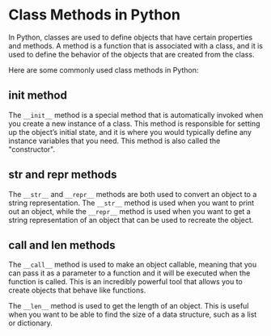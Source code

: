 # Class Methods in Python

In Python, classes are used to define objects that have certain properties and methods. A method is a function that is associated with a class, and it is used to define the behavior of the objects that are created from the class.

Here are some commonly used class methods in Python:

## __init__ method

The `__init__` method is a special method that is automatically invoked when you create a new instance of a class. This method is responsible for setting up the object’s initial state, and it is where you would typically define any instance variables that you need. This method is also called the "constructor".

## __str__ and __repr__ methods

The `__str__` and `__repr__` methods are both used to convert an object to a string representation. The `__str__` method is used when you want to print out an object, while the `__repr__` method is used when you want to get a string representation of an object that can be used to recreate the object.

## __call__ and __len__ methods

The `__call__` method is used to make an object callable, meaning that you can pass it as a parameter to a function and it will be executed when the function is called. This is an incredibly powerful tool that allows you to create objects that behave like functions.

The `__len__` method is used to get the length of an object. This is useful when you want to be able to find the size of a data structure, such as a list or dictionary.